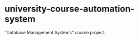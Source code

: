 university-course-automation-system
===================================

"Database Management Systems" course project.